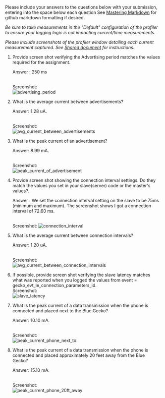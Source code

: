 Please include your answers to the questions below with your submission, entering into the space below each question
See [Mastering Markdown](https://guides.github.com/features/mastering-markdown/) for github markdown formatting if desired.

*Be sure to take measurements in the "Default" configuration of the profiler to ensure your logging logic is not impacting current/time measurements.*

*Please include screenshots of the profiler window detailing each current measurement captured.  See [Shared document](https://docs.google.com/document/d/1Ro9G2Nsr_ZXDhBYJ6YyF9CPivb--6UjhHRmVhDGySag/edit?usp=sharing) for instructions.* 

1. Provide screen shot verifying the Advertising period matches the values required for the assignment.

   Answer : 250 ms

   <br>Screenshot:  
   ![advertising_period](https://github.com/CU-ECEN-5823/ecen5823-assignment5-madhukararora/blob/master/questions/Assignment%205-screenshots-Madhukar/advertising_period.PNG)  

2. What is the average current between advertisements?
   
   Answer: 1.28 uA.
   
   <br>Screenshot:  
   ![avg_current_between_advertisements](https://github.com/CU-ECEN-5823/ecen5823-assignment5-madhukararora/blob/master/questions/Assignment%205-screenshots-Madhukar/average_current_between_advertisements.PNG)  

3. What is the peak current of an advertisement? 
   
   Answer: 8.99 mA.

   <br>Screenshot:  
   ![peak_current_of_advertisement](https://github.com/CU-ECEN-5823/ecen5823-assignment5-madhukararora/blob/master/questions/Assignment%205-screenshots-Madhukar/peak_current_of_advertisement.PNG)  

4. Provide screen shot showing the connection interval settings. Do they match the values you set in your slave(server) code or the master's values?.
   
   Answer : We set the connection interval setting on the slave to be 75ms (minimum and maximum). The screenshot shows I got a connection interval of  72.60 ms.

   <br>Screenshot: 
   ![connection_interval](https://github.com/CU-ECEN-5823/ecen5823-assignment5-madhukararora/blob/master/questions/Assignment%205-screenshots-Madhukar/connection_interval.PNG)  

5. What is the average current between connection intervals?

   Answer: 1.20 uA.


   <br>Screenshot:  
   ![avg_current_between_connection_intervals](https://github.com/CU-ECEN-5823/ecen5823-assignment5-madhukararora/blob/master/questions/Assignment%205-screenshots-Madhukar/connection_interval.PNG)  

6. If possible, provide screen shot verifying the slave latency matches what was reported when you logged the values from event = gecko_evt_le_connection_parameters_id. 
   <br>Screenshot:  
   ![slave_latency](https://github.com/CU-ECEN-5823/ecen5823-assignment5-madhukararora/blob/master/questions/Assignment%205-screenshots-Madhukar/slave_latency.PNG)  

7. What is the peak current of a data transmission when the phone is connected and placed next to the Blue Gecko? 


   Answer: 10.10 mA.


   <br>Screenshot:  
   ![peak_current_phone_next_to](https://github.com/CU-ECEN-5823/ecen5823-assignment5-madhukararora/blob/master/questions/Assignment%205-screenshots-Madhukar/phone%20close.PNG)  
   
8. What is the peak current of a data transmission when the phone is connected and placed approximately 20 feet away from the Blue Gecko? 

   Answer: 15.10 mA.

   <br>Screenshot:  
   ![peak_current_phone_20ft_away](https://github.com/CU-ECEN-5823/ecen5823-assignment5-madhukararora/blob/master/questions/Assignment%205-screenshots-Madhukar/phone_away.PNG)  
   